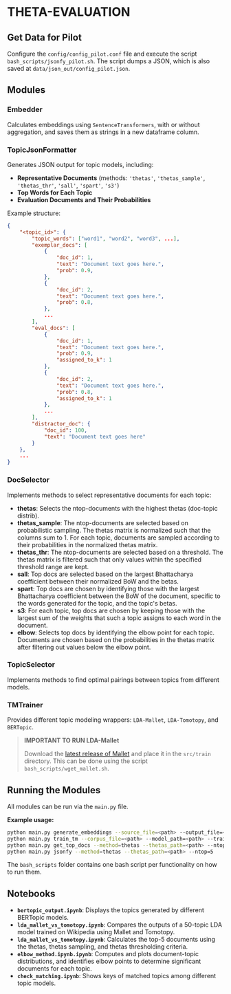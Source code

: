 # THETA-EVALUATION

## Get Data for Pilot

Configure the `config/config_pilot.conf` file and execute the script `bash_scripts/jsonfy_pilot.sh`. The script dumps a JSON, which is also saved at `data/json_out/config_pilot.json`.

## Modules

### Embedder

Calculates embeddings using `SentenceTransformers`, with or without aggregation, and saves them as strings in a new dataframe column.

### TopicJsonFormatter

Generates JSON output for topic models, including:

- **Representative Documents** (methods: `'thetas'`, `'thetas_sample'`, `'thetas_thr'`, `'sall'`, `'spart'`, `'s3'`)
- **Top Words for Each Topic**
- **Evaluation Documents and Their Probabilities**

Example structure:

```json
{
    "<topic_id>": {
        "topic_words": ["word1", "word2", "word3", ...], 
        "exemplar_docs": [
            {
                "doc_id": 1, 
                "text": "Document text goes here.", 
                "prob": 0.9, 
            },
            {
                "doc_id": 2, 
                "text": "Document text goes here.", 
                "prob": 0.8, 
            },
            ...
        ],
        "eval_docs": [
            {
                "doc_id": 1, 
                "text": "Document text goes here.", 
                "prob": 0.9, 
                "assigned_to_k": 1
            },
            {
                "doc_id": 2, 
                "text": "Document text goes here.", 
                "prob": 0.8, 
                "assigned_to_k": 1
            },
            ...
        ],
        "distractor_doc": {
            "doc_id": 100,
            "text": "Document text goes here"
        }
    },
    ...
}
```

### DocSelector

Implements methods to select representative documents for each topic:

- **thetas**: Selects the ntop-documents with the highest thetas (doc-topic distrib).
- **thetas_sample**: The ntop-documents are selected based on probabilistic sampling. The thetas matrix is normalized such that the columns sum to 1. For each topic, documents are sampled according to their probabilities in the normalized thetas matrix.
- **thetas_thr**: The ntop-documents are selected based on a threshold. The thetas matrix is filtered such that only values within the specified threshold range are kept.
- **sall**: Top docs are selected based on the largest Bhattacharya coefficient between their normalized BoW and the betas.
- **spart**: Top docs are chosen by identifying those with the largest Bhattacharya coefficient between the BoW of the document, specific to the words generated for the topic, and the topic's betas.
- **s3**: For each topic, top docs are chosen by keeping those with the largest sum of the weights that such a topic assigns to each word in the document.
- **elbow**: Selects top docs by identifying the elbow point for each topic. Documents are chosen based on the probabilities in the thetas matrix after filtering out values below the elbow point.

### TopicSelector

Implements methods to find optimal pairings between topics from different models.

### TMTrainer

Provides different topic modeling wrappers: ``LDA-Mallet``, ``LDA-Tomotopy``, and ``BERTopic``.

> **IMPORTANT TO RUN LDA-Mallet**
>
> Download the [latest release of Mallet](https://github.com/mimno/Mallet/releases) and place it in the `src/train` directory. This can be done using the script `bash_scripts/wget_mallet.sh`.

## Running the Modules

All modules can be run via the `main.py` file.

**Example usage:**

```bash
python main.py generate_embeddings --source_file=<path> --output_file=<path> --batch_size=128
python main.py train_tm --corpus_file=<path> --model_path=<path> --trainer_type=MalletLda --num_topics=50
python main.py get_top_docs --method=thetas --thetas_path=<path> --ntop=5
python main.py jsonfy --method=thetas --thetas_path=<path> --ntop=5
```

The ``bash_scripts`` folder contains one bash script per functionality on how to run them.

## Notebooks

- **`bertopic_output.ipynb`**: Displays the topics generated by different BERTopic models.
- **`lda_mallet_vs_tomotopy.ipynb`**: Compares the outputs of a 50-topic LDA model trained on Wikipedia using Mallet and Tomotopy.
- **`lda_mallet_vs_tomotopy.ipynb`**: Calculates the top-5 documents using the thetas, thetas sampling, and thetas thresholding criteria.
- **`elbow_method.ipynb.ipynb`**: Computes and plots document-topic distributions, and identifies elbow points to determine significant documents for each topic.
- **`check_matching.ipynb`**: Shows keys of matched topics among different topic models.